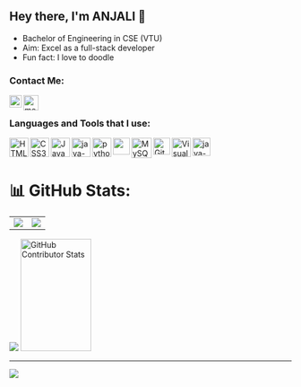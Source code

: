 ## Hey there, I'm ANJALI 👋 


-  Bachelor of Engineering in CSE (VTU)
-  Aim: Excel as a full-stack developer
-  Fun fact: I love to doodle

### Contact Me:

[<img align="left" alt="me | Gmail" width="22px" src="https://img.icons8.com/color/48/gmail-new.png" />][gmail]
[<img align="left" alt="me | LinkedIn" width="27"  src="https://img.icons8.com/color/48/linkedin.png" />][linkedin]
<br />

### Languages and Tools that I use:

<img align="left" alt="HTML5" width="34px" src="https://img.icons8.com/color/48/html-5--v1.png" />
<img align="left" alt="CSS3" width="34px" src="https://img.icons8.com/color/48/css3.png" />
<img align="left" alt="JavaScript" width="34px" src="https://img.icons8.com/color/48/javascript--v1.png" />
<img align="left" width="34px"  src="https://img.icons8.com/fluency/48/java-coffee-cup-logo.png" alt="java-coffee-cup-logo" />
<img align="left" width="34px"  src="https://img.icons8.com/color/48/python--v1.png" alt="python--v1" />
<img align="left" width="30px"  src="https://img.icons8.com/color/48/figma--v1.png" />
<img align="left" alt="MySQL" width="36px" src="https://img.icons8.com/color/48/mysql-logo.png" />
<img align="left" alt="GitHub" width="30px" src="https://img.icons8.com/stickers/48/github.png" />
<img align="left" alt="Visual Studio Code" width="34px" src="https://img.icons8.com/color/48/visual-studio-code-2019.png" />
<img align="left" width="32px"  src="https://img.icons8.com/officexs/48/java-eclipse.png" alt="java-eclipse" />


<br />
<br />
  
[gmail]: https://mail.google.com/mail/u/
[linkedin]: https://www.linkedin.com/in/anjali-k-s-476345228/
[instagram]: https://www.instagram.com/arcane__77/

# 📊 GitHub Stats:

<table style="border-collapse: collapse; border: none;">
  <tr>
    <td style="border: none;">
      <img src="https://github-readme-stats.vercel.app/api?username=arcane77&theme=dark&hide_border=false&include_all_commits=true&count_private=false" />
    </td>
    <td style="border: none;">
      <img src="https://github-readme-streak-stats.herokuapp.com/?user=arcane77&theme=dark&hide_border=false" />
    </td>
  </tr>
</table>

<img style="left:50px" src="https://github-readme-stats.vercel.app/api/top-langs/?username=arcane77&theme=dark&hide_border=false&include_all_commits=true&count_private=false&layout=compact" /> <img src="https://github-contributor-stats.vercel.app/api?username=arcane77&limit=5&theme=dark&combine_all_yearly_contributions=true" width="50%" height="200px" alt="GitHub Contributor Stats"/>


---
[![](https://visitcount.itsvg.in/api?id=arcane77&icon=0&color=0)](https://visitcount.itsvg.in)
